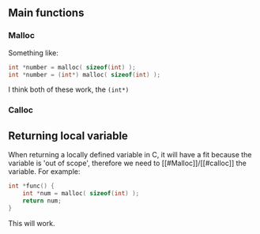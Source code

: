 ## Main functions
### Malloc
Something like:
```C
int *number = malloc( sizeof(int) );
int *number = (int*) malloc( sizeof(int) );
```
I think both of these work, the `(int*)` 

### Calloc
## Returning local variable
When returning a locally defined variable in C, it will have a fit because the variable is 'out of scope', therefore we need to [[#Malloc]]/[[#calloc]] the variable. For example:
```C
int *func() {
	int *num = malloc( sizeof(int) );
	return num;
}
```
This will work.

